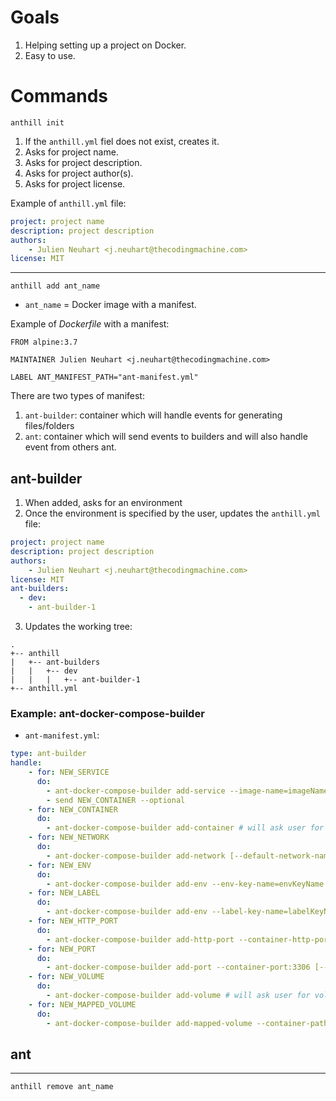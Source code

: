 # Goals

1. Helping setting up a project on Docker.
2. Easy to use.

# Commands

`anthill init`

1. If the `anthill.yml` fiel does not exist, creates it.
2. Asks for project name.
3. Asks for project description.
4. Asks for project author(s).
5. Asks for project license.

Example of `anthill.yml` file:

```yaml
project: project name
description: project description
authors:
    - Julien Neuhart <j.neuhart@thecodingmachine.com>
license: MIT
```

---

`anthill add ant_name`

* `ant_name` = Docker image with a manifest.

Example of *Dockerfile* with a manifest:

```
FROM alpine:3.7

MAINTAINER Julien Neuhart <j.neuhart@thecodingmachine.com>

LABEL ANT_MANIFEST_PATH="ant-manifest.yml"
```

There are two types of manifest:

1. `ant-builder`: container which will handle events for generating files/folders
2. `ant`: container which will send events to builders and will also handle event from others ant.

## ant-builder

1. When added, asks for an environment
2. Once the environment is specified by the user, updates the `anthill.yml` file:

```yaml
project: project name
description: project description
authors:
    - Julien Neuhart <j.neuhart@thecodingmachine.com>
license: MIT
ant-builders:
  - dev:
    - ant-builder-1
```

3. Updates the working tree:

```
.
+-- anthill
|   +-- ant-builders
|   |   +-- dev
|   |   |   +-- ant-builder-1
+-- anthill.yml
```

### Example: ant-docker-compose-builder

* `ant-manifest.yml`:

```yaml
type: ant-builder
handle:
    - for: NEW_SERVICE
      do: 
        - ant-docker-compose-builder add-service --image-name=imageName # will ask user for service name and on which networks he wants to attach it
        - send NEW_CONTAINER --optional
    - for: NEW_CONTAINER
      do:
        - ant-docker-compose-builder add-container # will ask user for container name
    - for: NEW_NETWORK
      do:
        - ant-docker-compose-builder add-network [--default-network-name=networkName] # will ask user for network name and which services he want to attach it
    - for: NEW_ENV
      do:
        - ant-docker-compose-builder add-env --env-key-name=envKeyName [--value-pattern=[0-9]* --default-value=defaultValue] # will ask user for env value
    - for: NEW_LABEL
      do:
        - ant-docker-compose-builder add-env --label-key-name=labelKeyName [--value-pattern=[0-9]* --default-value=defaultValue] # will ask user for label value
    - for: NEW_HTTP_PORT
      do:
        - ant-docker-compose-builder add-http-port --container-http-port:80 [--default-host-http-port=80] # will ask user for port from host to map
    - for: NEW_PORT
      do:
        - ant-docker-compose-builder add-port --container-port:3306 [--default-host-port=3306] # will ask user for port from host to map
    - for: NEW_VOLUME
      do:
        - ant-docker-compose-builder add-volume # will ask user for volume name
    - for: NEW_MAPPED_VOLUME
      do:
        - ant-docker-compose-builder add-mapped-volume --container-path=containerPath # will ask user for host path to map 
```

## ant

---

`anthill remove ant_name`